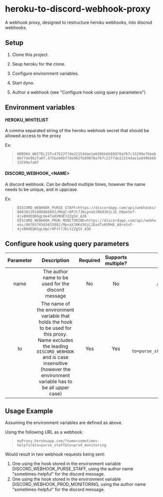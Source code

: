 # heroku-to-discord-webhook-proxy

A webhook proxy, designed to restructure heroku webhooks, into discrod webhooks.

## Setup

1. Clone this project.

2. Seup heroku for the clone.

3. Configure environment variables.

4. Start dyno.

5. Author a webhook (see "Configure hook using query parameters")


## Environment variables

#### HEROKU_WHITELIST 
A comma separated string of the heroku webhook secret that should be allowed access to the proxy

Ex: 
> `HEROKU_WHITELIST=47522f7de22154dae1e6996b6b89878a767c33299e7bbeb0bf7de962fa0f,475beb0bf7de962fb89878a767c22f7de22154dae1e6996b6b33299e7a0f`

#### DISCORD_WEBHOOK_\<NAME\> 
A discord webhook. Can be defined multiple times, however the name needs to be unique, and in uppcase.

Ex: 
> `DISCORD_WEBHOOK_PURSE_STAFF=https://discordapp.com/api/webhooks/808381391808888882/MbgCr8PJt7JbLpnaXJ8Kd3OjL1E_D0pe5of-4jvBHdEQKGgLHe4TxKVRHEYZZgSV_A36`
> `DISCORD_WEBHOOK_PROD_MONITORING=https://discordapp.com/api/webhooks/8076576565653882/MpnaXJ8Kd3OjL1Ee4TxKVRHE_A0re5sF-4jvBHdEQKGgLHgCr8PJt7JbLYZZgSV_A36`

## Configure hook using query parameters

| Parameter | Description | Required | Supports multiple? | Example |
|:------------:|:------------:|:-----------:|:---------------------:|:---------:|
| name         | The author name to be used for the discord message | No | No | `/?name=fooBar` |
| to              | The name of the environment variable that holds the hook to be used for this proxy. Name excludes the leading `DISCORD_WEBHOOK` and is case insensitive (however the environment variable has to be all upper case) | Yes | Yes | `/?to=purse_staff&to=prod_monitoring` |

## Usage Example

Assuming the environment variables are defined as above.

Using the following URL as a webhook:
> `myProxy.herokuapp.com/?name=sometimes-helpful&to=purse_staff&to=prod_monitoring`

Would result in two webhook requests being sent:
1. One using the hook stored in the environment variable DISCORD_WEBHOOK_PURSE_STAFF, using the author name "sometimes-helpful" for the discord message.
2. One using the hook stored in the environment variable DISCORD_WEBHOOK_PROD_MONITORING, using the author name "sometimes-helpful" for the discord message.
